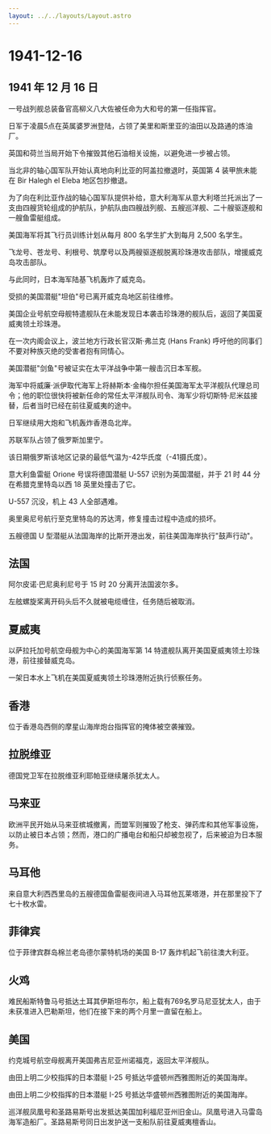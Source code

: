```yaml
---
layout: ../../layouts/Layout.astro
---
```


# 1941-12-16

## 1941 年 12 月 16 日

一号战列舰总装备官高柳义八大佐被任命为大和号的第一任指挥官。

日军于凌晨5点在英属婆罗洲登陆，占领了美里和斯里亚的油田以及路通的炼油厂。

英国和荷兰当局开始下令摧毁其他石油相关设施，以避免进一步被占领。

当北非的轴心国军队开始认真地向利比亚的阿盖拉撤退时，英国第 4
装甲旅未能在 Bir Halegh el Eleba 地区包抄撤退。

为了向在利比亚作战的轴心国军队提供补给，意大利海军从意大利塔兰托派出了一支由四艘货轮组成的护航队，护航队由四艘战列舰、五艘巡洋舰、二十艘驱逐舰和一艘鱼雷艇组成。

美国海军将其飞行员训练计划从每月 800 名学生扩大到每月 2,500 名学生。

飞龙号、苍龙号、利根号、筑摩号以及两艘驱逐舰脱离珍珠港攻击部队，增援威克岛攻击部队。

与此同时，日本海军陆基飞机轰炸了威克岛。

受损的美国潜艇"坦伯"号已离开威克岛地区前往维修。

美国企业号航空母舰特遣舰队在未能发现日本袭击珍珠港的舰队后，返回了美国夏威夷领土珍珠港。

在一次内阁会议上，波兰地方行政长官汉斯·弗兰克 (Hans Frank)
呼吁他的同事们不要对种族灭绝的受害者抱有同情心。

美国潜艇"剑鱼"号被证实在太平洋战争中第一艘击沉日本军舰。

海军中将威廉·派伊取代海军上将赫斯本·金梅尔担任美国海军太平洋舰队代理总司令；他的职位很快将被新任命的常任太平洋舰队司令、海军少将切斯特·尼米兹接替，后者当时已经在前往夏威夷的途中。

日军继续用大炮和飞机轰炸香港岛北岸。

苏联军队占领了俄罗斯加里宁。

该日期俄罗斯该地区记录的最低气温为-42华氏度（-41摄氏度）。

意大利鱼雷艇 Orione 号误将德国潜艇 U-557 识别为英国潜艇，并于 21 时 44
分在希腊克里特岛以西 18 英里处撞击了它。

U-557 沉没，机上 43 人全部遇难。

奥里奥尼号航行至克里特岛的苏达湾，修复撞击过程中造成的损坏。

五艘德国 U 型潜艇从法国海岸的比斯开港出发，前往美国海岸执行"鼓声行动"。

## 法国

阿尔皮诺·巴尼奥利尼号于 15 时 20 分离开法国波尔多。

左舷螺旋桨离开码头后不久就被电缆缠住，任务随后被取消。

## 夏威夷

以萨拉托加号航空母舰为中心的美国海军第 14
特遣舰队离开美国夏威夷领土珍珠港，前往接替威克岛。

一架日本水上飞机在美国夏威夷领土珍珠港附近执行侦察任务。

## 香港

位于香港岛西侧的摩星山海岸炮台指挥官的掩体被空袭摧毁。

## 拉脱维亚

德国党卫军在拉脱维亚利耶帕亚继续屠杀犹太人。

## 马来亚

欧洲平民开始从马来亚槟城撤离，而盟军则摧毁了枪支、弹药库和其他军事设施，以防止被日本占领；然而，港口的广播电台和船只却被忽视了，后来被迫为日本服务。

## 马耳他

来自意大利西西里岛的五艘德国鱼雷艇夜间进入马耳他瓦莱塔港，并在那里投下了七十枚水雷。

## 菲律宾

位于菲律宾群岛棉兰老岛德尔蒙特机场的美国 B-17 轰炸机起飞前往澳大利亚。

## 火鸡

难民船斯特鲁马号抵达土耳其伊斯坦布尔，船上载有769名罗马尼亚犹太人，由于未获准进入巴勒斯坦，他们在接下来的两个月里一直留在船上。

## 美国

约克城号航空母舰离开美国弗吉尼亚州诺福克，返回太平洋舰队。

由田上明二少校指挥的日本潜艇 I-25 号抵达华盛顿州西雅图附近的美国海岸。

由田上明二少校指挥的日本潜艇 I-25 号抵达华盛顿州西雅图附近的美国海岸。

巡洋舰凤凰号和圣路易斯号出发抵达美国加利福尼亚州旧金山。凤凰号进入马雷岛海军造船厂。圣路易斯号同日出发护送一支船队前往夏威夷檀香山。